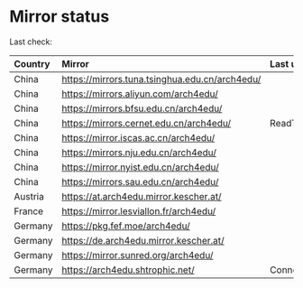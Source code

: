 <script src="./time.js"></script>
# Mirror status
Last check: <script type="text/javascript">localize(1753734662.5984523);</script>

|Country|Mirror|Last update|
|:------|:-----|:----------|
|China|https://mirrors.tuna.tsinghua.edu.cn/arch4edu/|<script type="text/javascript">localize(1753685741);</script>|
|China|https://mirrors.aliyun.com/arch4edu/|<script type="text/javascript">localize(1753685741);</script>|
|China|https://mirrors.bfsu.edu.cn/arch4edu/|<script type="text/javascript">localize(1753685741);</script>|
|China|https://mirrors.cernet.edu.cn/arch4edu/|ReadTimeout|
|China|https://mirror.iscas.ac.cn/arch4edu/|<script type="text/javascript">localize(1753728631);</script>|
|China|https://mirrors.nju.edu.cn/arch4edu/|<script type="text/javascript">localize(1753641990);</script>|
|China|https://mirror.nyist.edu.cn/arch4edu/|<script type="text/javascript">localize(1753685741);</script>|
|China|https://mirrors.sau.edu.cn/arch4edu/|<script type="text/javascript">localize(1753641990);</script>|
|Austria|https://at.arch4edu.mirror.kescher.at/|<script type="text/javascript">localize(1753685741);</script>|
|France|https://mirror.lesviallon.fr/arch4edu/|<script type="text/javascript">localize(1753728631);</script>|
|Germany|https://pkg.fef.moe/arch4edu/|<script type="text/javascript">localize(1753685741);</script>|
|Germany|https://de.arch4edu.mirror.kescher.at/|<script type="text/javascript">localize(1753685741);</script>|
|Germany|https://mirror.sunred.org/arch4edu/|<script type="text/javascript">localize(1753685741);</script>|
|Germany|https://arch4edu.shtrophic.net/|ConnectionError|

<script src="./tablefilter/tablefilter.js"></script>
<script src="./table.js"></script>
